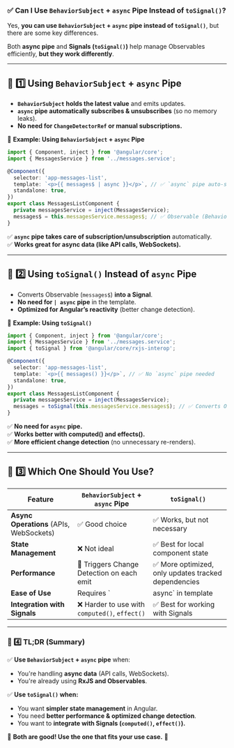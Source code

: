 ### **✅ Can I Use `BehaviorSubject` + `async` Pipe Instead of `toSignal()`?**  

Yes, **you can use `BehaviorSubject` + `async` pipe instead of `toSignal()`**, but there are some key differences.  

Both **async pipe** and **Signals (`toSignal()`)** help manage Observables efficiently, **but they work differently**.  

---

## **📌 1️⃣ Using `BehaviorSubject` + `async` Pipe**
- **`BehaviorSubject` holds the latest value** and emits updates.  
- **`async` pipe automatically subscribes & unsubscribes** (so no memory leaks).  
- **No need for `ChangeDetectorRef` or manual subscriptions.**  

🔹 **Example: Using `BehaviorSubject` + `async` Pipe**
```typescript
import { Component, inject } from '@angular/core';
import { MessagesService } from '../messages.service';

@Component({
  selector: 'app-messages-list',
  template: `<p>{{ messages$ | async }}</p>`, // ✅ `async` pipe auto-subscribes
  standalone: true,
})
export class MessagesListComponent {
  private messagesService = inject(MessagesService);
  messages$ = this.messagesService.messages$; // ✅ Observable (BehaviorSubject)
}
```
✅ **`async` pipe takes care of subscription/unsubscription** automatically.  
✅ **Works great for async data (like API calls, WebSockets).**  

---

## **📌 2️⃣ Using `toSignal()` Instead of `async` Pipe**
- Converts Observable (`messages$`) **into a Signal**.  
- **No need for `| async` pipe** in the template.  
- **Optimized for Angular’s reactivity** (better change detection).  

🔹 **Example: Using `toSignal()`**
```typescript
import { Component, inject } from '@angular/core';
import { MessagesService } from '../messages.service';
import { toSignal } from '@angular/core/rxjs-interop';

@Component({
  selector: 'app-messages-list',
  template: `<p>{{ messages() }}</p>`, // ✅ No `async` pipe needed
  standalone: true,
})
export class MessagesListComponent {
  private messagesService = inject(MessagesService);
  messages = toSignal(this.messagesService.messages$); // ✅ Converts Observable to Signal
}
```
✅ **No need for `async` pipe.**  
✅ **Works better with computed() and effects().**  
✅ **More efficient change detection** (no unnecessary re-renders).  

---

## **📌 3️⃣ Which One Should You Use?**
| Feature | `BehaviorSubject` + `async` Pipe | `toSignal()` |
|----------|---------------------------------|------------|
| **Async Operations** (APIs, WebSockets) | ✅ Good choice | ✅ Works, but not necessary |
| **State Management** | ❌ Not ideal | ✅ Best for local component state |
| **Performance** | 🔹 Triggers Change Detection on each emit | ✅ More optimized, only updates tracked dependencies |
| **Ease of Use** | Requires `| async` in template | No `async` pipe needed, works like a variable |
| **Integration with Signals** | ❌ Harder to use with `computed()`, `effect()` | ✅ Best for working with Signals |

---

### **📌 4️⃣ TL;DR (Summary)**
✅ **Use `BehaviorSubject` + `async` pipe** when:  
- You're handling **async data** (API calls, WebSockets).  
- You're already using **RxJS and Observables**.  

✅ **Use `toSignal()` when:**  
- You want **simpler state management** in Angular.  
- You need **better performance & optimized change detection**.  
- You want to **integrate with Signals (`computed()`, `effect()`).**  

🚀 **Both are good! Use the one that fits your use case.** 🎯